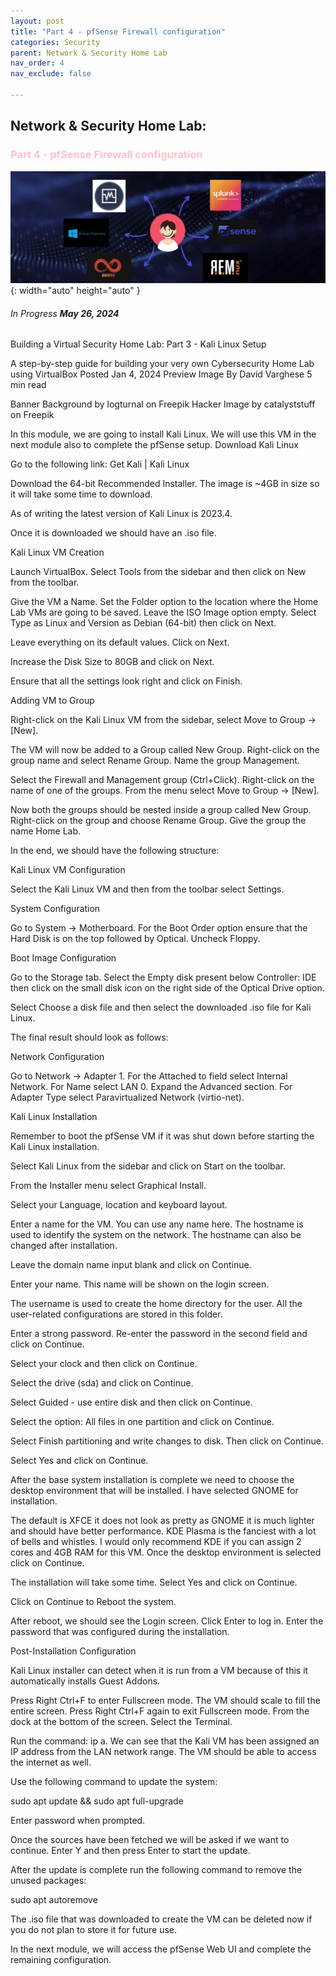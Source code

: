 ```yaml
---
layout: post
title: "Part 4 - pfSense Firewall configuration"
categories: Security
parent: Network & Security Home Lab
nav_order: 4
nav_exclude: false

---
```


## Network & Security Home Lab: 

### <span style="color: pink; font-weight: bold;">Part 4 - pfSense Firewall configuration</span>

![banner](/assets/banner.png){: width="auto" height="auto" }

###### In Progress ***May 26, 2024***

Building a Virtual Security Home Lab: Part 3 - Kali Linux Setup

A step-by-step guide for building your very own Cybersecurity Home Lab using VirtualBox
Posted Jan 4, 2024
Preview Image
By David Varghese
5 min read

Banner Background by logturnal on Freepik
Hacker Image by catalyststuff on Freepik

In this module, we are going to install Kali Linux. We will use this VM in the next module also to complete the pfSense setup.
Download Kali Linux

Go to the following link: Get Kali | Kali Linux

Download the 64-bit Recommended Installer. The image is ~4GB in size so it will take some time to download.

As of writing the latest version of Kali Linux is 2023.4.

Once it is downloaded we should have an .iso file.

Kali Linux VM Creation

Launch VirtualBox. Select Tools from the sidebar and then click on New from the toolbar.

Give the VM a Name. Set the Folder option to the location where the Home Lab VMs are going to be saved. Leave the ISO Image option empty. Select Type as Linux and Version as Debian (64-bit) then click on Next.

Leave everything on its default values. Click on Next.

Increase the Disk Size to 80GB and click on Next.

Ensure that all the settings look right and click on Finish.

Adding VM to Group

Right-click on the Kali Linux VM from the sidebar, select Move to Group -> [New].

The VM will now be added to a Group called New Group. Right-click on the group name and select Rename Group. Name the group Management.

Select the Firewall and Management group (Ctrl+Click). Right-click on the name of one of the groups. From the menu select Move to Group -> [New].

Now both the groups should be nested inside a group called New Group. Right-click on the group and choose Rename Group. Give the group the name Home Lab.

In the end, we should have the following structure:

Kali Linux VM Configuration

Select the Kali Linux VM and then from the toolbar select Settings.

System Configuration

Go to System -> Motherboard. For the Boot Order option ensure that the Hard Disk is on the top followed by Optical. Uncheck Floppy.

Boot Image Configuration

Go to the Storage tab. Select the Empty disk present below Controller: IDE then click on the small disk icon on the right side of the Optical Drive option.

Select Choose a disk file and then select the downloaded .iso file for Kali Linux.

The final result should look as follows:

Network Configuration

Go to Network -> Adapter 1. For the Attached to field select Internal Network. For Name select LAN 0. Expand the Advanced section. For Adapter Type select Paravirtualized Network (virtio-net).

Kali Linux Installation

Remember to boot the pfSense VM if it was shut down before starting the Kali Linux installation.

Select Kali Linux from the sidebar and click on Start on the toolbar.

From the Installer menu select Graphical Install.

Select your Language, location and keyboard layout.

Enter a name for the VM. You can use any name here. The hostname is used to identify the system on the network. The hostname can also be changed after installation.

Leave the domain name input blank and click on Continue.

Enter your name. This name will be shown on the login screen.

The username is used to create the home directory for the user. All the user-related configurations are stored in this folder.

Enter a strong password. Re-enter the password in the second field and click on Continue.

Select your clock and then click on Continue.

Select the drive (sda) and click on Continue.

Select Guided - use entire disk and then click on Continue.

Select the option: All files in one partition and click on Continue.

Select Finish partitioning and write changes to disk. Then click on Continue.

Select Yes and click on Continue.

After the base system installation is complete we need to choose the desktop environment that will be installed. I have selected GNOME for installation.

The default is XFCE it does not look as pretty as GNOME it is much lighter and should have better performance. KDE Plasma is the fanciest with a lot of bells and whistles. I would only recommend KDE if you can assign 2 cores and 4GB RAM for this VM. Once the desktop environment is selected click on Continue.

The installation will take some time. Select Yes and click on Continue.

Click on Continue to Reboot the system.

After reboot, we should see the Login screen. Click Enter to log in. Enter the password that was configured during the installation.

Post-Installation Configuration

Kali Linux installer can detect when it is run from a VM because of this it automatically installs Guest Addons.

Press Right Ctrl+F to enter Fullscreen mode. The VM should scale to fill the entire screen. Press Right Ctrl+F again to exit Fullscreen mode. From the dock at the bottom of the screen. Select the Terminal.

Run the command: ip a. We can see that the Kali VM has been assigned an IP address from the LAN network range. The VM should be able to access the internet as well.

Use the following command to update the system:

sudo apt update && sudo apt full-upgrade

Enter password when prompted.

Once the sources have been fetched we will be asked if we want to continue. Enter Y and then press Enter to start the update.

After the update is complete run the following command to remove the unused packages:

sudo apt autoremove

The .iso file that was downloaded to create the VM can be deleted now if you do not plan to store it for future use.

In the next module, we will access the pfSense Web UI and complete the remaining configuration.